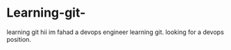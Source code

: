 # Learning-git-
learning git 
hii im fahad a devops engineer learning git.
looking for a devops position.

